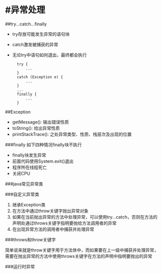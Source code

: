#异常处理
====

##try...catch...finally

* try存放可能发生异常的语句块
* catch激发被捕获的异常
* 无论try中语句如何退出，最终都会执行

		try {
			...
		}
		catch (Exception e) {
			...
		}
		...
		finally {
			...
		}


##Exception

* getMessage(): 输出错误性质
* toString(): 给出异常性质
* printStackTrace(): 之处异常类型、性质、栈层次及出现的位置


###finally
如下四种情况finally块不执行

* finally块发生异常
* 前面代码使用System.exit()退出
* 程序所在线程死亡
* 关闭CPU

###java常见异常类

###自定义异常类

1. 继承Exception类
2. 在方法中通过throw关键字抛出异常对象
3. 如果在当前抛出异常的方法中处理异常，可以使用try...catch，否则在方法的声明处通过throws关键字指明要抛给方法调用者的异常
4. 在出现异常方法的调用者中捕获并处理异常

###throws和throw关键字

简单说来就是throw关键字用于方法体中，而如果要在上一级中捕获并处理异常，需要在抛出异常的方法中使用throws关键字在方法的声明中指明要抛出的异常

###运行时异常




 

